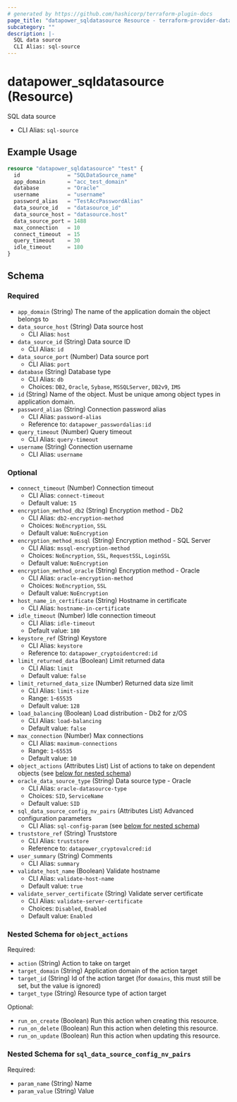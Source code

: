 ```yaml
---
# generated by https://github.com/hashicorp/terraform-plugin-docs
page_title: "datapower_sqldatasource Resource - terraform-provider-datapower"
subcategory: ""
description: |-
  SQL data source
  CLI Alias: sql-source
---
```


# datapower_sqldatasource (Resource)

SQL data source
  - CLI Alias: `sql-source`

## Example Usage

```terraform
resource "datapower_sqldatasource" "test" {
  id               = "SQLDataSource_name"
  app_domain       = "acc_test_domain"
  database         = "Oracle"
  username         = "username"
  password_alias   = "TestAccPasswordAlias"
  data_source_id   = "datasource_id"
  data_source_host = "datasource.host"
  data_source_port = 1488
  max_connection   = 10
  connect_timeout  = 15
  query_timeout    = 30
  idle_timeout     = 180
}
```

<!-- schema generated by tfplugindocs -->
## Schema

### Required

- `app_domain` (String) The name of the application domain the object belongs to
- `data_source_host` (String) Data source host
  - CLI Alias: `host`
- `data_source_id` (String) Data source ID
  - CLI Alias: `id`
- `data_source_port` (Number) Data source port
  - CLI Alias: `port`
- `database` (String) Database type
  - CLI Alias: `db`
  - Choices: `DB2`, `Oracle`, `Sybase`, `MSSQLServer`, `DB2v9`, `IMS`
- `id` (String) Name of the object. Must be unique among object types in application domain.
- `password_alias` (String) Connection password alias
  - CLI Alias: `password-alias`
  - Reference to: `datapower_passwordalias:id`
- `query_timeout` (Number) Query timeout
  - CLI Alias: `query-timeout`
- `username` (String) Connection username
  - CLI Alias: `username`

### Optional

- `connect_timeout` (Number) Connection timeout
  - CLI Alias: `connect-timeout`
  - Default value: `15`
- `encryption_method_db2` (String) Encryption method - Db2
  - CLI Alias: `db2-encryption-method`
  - Choices: `NoEncryption`, `SSL`
  - Default value: `NoEncryption`
- `encryption_method_mssql` (String) Encryption method - SQL Server
  - CLI Alias: `mssql-encryption-method`
  - Choices: `NoEncryption`, `SSL`, `RequestSSL`, `LoginSSL`
  - Default value: `NoEncryption`
- `encryption_method_oracle` (String) Encryption method - Oracle
  - CLI Alias: `oracle-encryption-method`
  - Choices: `NoEncryption`, `SSL`
  - Default value: `NoEncryption`
- `host_name_in_certificate` (String) Hostname in certificate
  - CLI Alias: `hostname-in-certificate`
- `idle_timeout` (Number) Idle connection timeout
  - CLI Alias: `idle-timeout`
  - Default value: `180`
- `keystore_ref` (String) Keystore
  - CLI Alias: `keystore`
  - Reference to: `datapower_cryptoidentcred:id`
- `limit_returned_data` (Boolean) Limit returned data
  - CLI Alias: `limit`
  - Default value: `false`
- `limit_returned_data_size` (Number) Returned data size limit
  - CLI Alias: `limit-size`
  - Range: `1`-`65535`
  - Default value: `128`
- `load_balancing` (Boolean) Load distribution - Db2 for z/OS
  - CLI Alias: `load-balancing`
  - Default value: `false`
- `max_connection` (Number) Max connections
  - CLI Alias: `maximum-connections`
  - Range: `1`-`65535`
  - Default value: `10`
- `object_actions` (Attributes List) List of actions to take on dependent objects (see [below for nested schema](#nestedatt--object_actions))
- `oracle_data_source_type` (String) Data source type - Oracle
  - CLI Alias: `oracle-datasource-type`
  - Choices: `SID`, `ServiceName`
  - Default value: `SID`
- `sql_data_source_config_nv_pairs` (Attributes List) Advanced configuration parameters
  - CLI Alias: `sql-config-param` (see [below for nested schema](#nestedatt--sql_data_source_config_nv_pairs))
- `truststore_ref` (String) Truststore
  - CLI Alias: `truststore`
  - Reference to: `datapower_cryptovalcred:id`
- `user_summary` (String) Comments
  - CLI Alias: `summary`
- `validate_host_name` (Boolean) Validate hostname
  - CLI Alias: `validate-host-name`
  - Default value: `true`
- `validate_server_certificate` (String) Validate server certificate
  - CLI Alias: `validate-server-certificate`
  - Choices: `Disabled`, `Enabled`
  - Default value: `Enabled`

<a id="nestedatt--object_actions"></a>
### Nested Schema for `object_actions`

Required:

- `action` (String) Action to take on target
- `target_domain` (String) Application domain of the action target
- `target_id` (String) Id of the action target (for `domains`, this must still be set, but the value is ignored)
- `target_type` (String) Resource type of action target

Optional:

- `run_on_create` (Boolean) Run this action when creating this resource.
- `run_on_delete` (Boolean) Run this action when deleting this resource.
- `run_on_update` (Boolean) Run this action when updating this resource.


<a id="nestedatt--sql_data_source_config_nv_pairs"></a>
### Nested Schema for `sql_data_source_config_nv_pairs`

Required:

- `param_name` (String) Name
- `param_value` (String) Value
